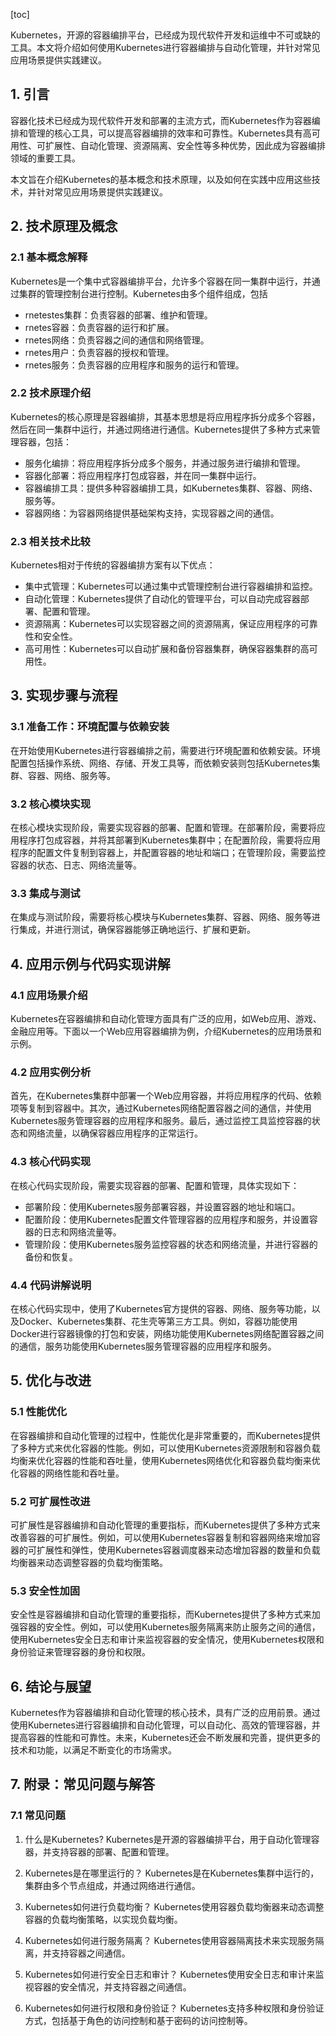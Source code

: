 
[toc]                    
                
                
Kubernetes，开源的容器编排平台，已经成为现代软件开发和运维中不可或缺的工具。本文将介绍如何使用Kubernetes进行容器编排与自动化管理，并针对常见应用场景提供实践建议。

## 1. 引言

容器化技术已经成为现代软件开发和部署的主流方式，而Kubernetes作为容器编排和管理的核心工具，可以提高容器编排的效率和可靠性。Kubernetes具有高可用性、可扩展性、自动化管理、资源隔离、安全性等多种优势，因此成为容器编排领域的重要工具。

本文旨在介绍Kubernetes的基本概念和技术原理，以及如何在实践中应用这些技术，并针对常见应用场景提供实践建议。

## 2. 技术原理及概念

### 2.1 基本概念解释

Kubernetes是一个集中式容器编排平台，允许多个容器在同一集群中运行，并通过集群的管理控制台进行控制。Kubernetes由多个组件组成，包括

- rnetestes集群：负责容器的部署、维护和管理。
- rnetes容器：负责容器的运行和扩展。
- rnetes网络：负责容器之间的通信和网络管理。
- rnetes用户：负责容器的授权和管理。
- rnetes服务：负责容器的应用程序和服务的运行和管理。

### 2.2 技术原理介绍

Kubernetes的核心原理是容器编排，其基本思想是将应用程序拆分成多个容器，然后在同一集群中运行，并通过网络进行通信。Kubernetes提供了多种方式来管理容器，包括：

- 服务化编排：将应用程序拆分成多个服务，并通过服务进行编排和管理。
- 容器化部署：将应用程序打包成容器，并在同一集群中运行。
- 容器编排工具：提供多种容器编排工具，如Kubernetes集群、容器、网络、服务等。
- 容器网络：为容器网络提供基础架构支持，实现容器之间的通信。

### 2.3 相关技术比较

Kubernetes相对于传统的容器编排方案有以下优点：

- 集中式管理：Kubernetes可以通过集中式管理控制台进行容器编排和监控。
- 自动化管理：Kubernetes提供了自动化的管理平台，可以自动完成容器部署、配置和管理。
- 资源隔离：Kubernetes可以实现容器之间的资源隔离，保证应用程序的可靠性和安全性。
- 高可用性：Kubernetes可以自动扩展和备份容器集群，确保容器集群的高可用性。

## 3. 实现步骤与流程

### 3.1 准备工作：环境配置与依赖安装

在开始使用Kubernetes进行容器编排之前，需要进行环境配置和依赖安装。环境配置包括操作系统、网络、存储、开发工具等，而依赖安装则包括Kubernetes集群、容器、网络、服务等。

### 3.2 核心模块实现

在核心模块实现阶段，需要实现容器的部署、配置和管理。在部署阶段，需要将应用程序打包成容器，并将其部署到Kubernetes集群中；在配置阶段，需要将应用程序的配置文件复制到容器上，并配置容器的地址和端口；在管理阶段，需要监控容器的状态、日志、网络流量等。

### 3.3 集成与测试

在集成与测试阶段，需要将核心模块与Kubernetes集群、容器、网络、服务等进行集成，并进行测试，确保容器能够正确地运行、扩展和更新。

## 4. 应用示例与代码实现讲解

### 4.1 应用场景介绍

Kubernetes在容器编排和自动化管理方面具有广泛的应用，如Web应用、游戏、金融应用等。下面以一个Web应用容器编排为例，介绍Kubernetes的应用场景和示例。

### 4.2 应用实例分析

首先，在Kubernetes集群中部署一个Web应用容器，并将应用程序的代码、依赖项等复制到容器中。其次，通过Kubernetes网络配置容器之间的通信，并使用Kubernetes服务管理容器的应用程序和服务。最后，通过监控工具监控容器的状态和网络流量，以确保容器应用程序的正常运行。

### 4.3 核心代码实现

在核心代码实现阶段，需要实现容器的部署、配置和管理，具体实现如下：

- 部署阶段：使用Kubernetes服务部署容器，并设置容器的地址和端口。
- 配置阶段：使用Kubernetes配置文件管理容器的应用程序和服务，并设置容器的日志和网络流量等。
- 管理阶段：使用Kubernetes服务监控容器的状态和网络流量，并进行容器的备份和恢复。

### 4.4 代码讲解说明

在核心代码实现中，使用了Kubernetes官方提供的容器、网络、服务等功能，以及Docker、Kubernetes集群、花生壳等第三方工具。例如，容器功能使用Docker进行容器镜像的打包和安装，网络功能使用Kubernetes网络配置容器之间的通信，服务功能使用Kubernetes服务管理容器的应用程序和服务。

## 5. 优化与改进

### 5.1 性能优化

在容器编排和自动化管理的过程中，性能优化是非常重要的，而Kubernetes提供了多种方式来优化容器的性能。例如，可以使用Kubernetes资源限制和容器负载均衡来优化容器的性能和吞吐量，使用Kubernetes网络优化和容器负载均衡来优化容器的网络性能和吞吐量。

### 5.2 可扩展性改进

可扩展性是容器编排和自动化管理的重要指标，而Kubernetes提供了多种方式来改善容器的可扩展性。例如，可以使用Kubernetes容器复制和容器网络来增加容器的可扩展性和弹性，使用Kubernetes容器调度器来动态增加容器的数量和负载均衡器来动态调整容器的负载均衡策略。

### 5.3 安全性加固

安全性是容器编排和自动化管理的重要指标，而Kubernetes提供了多种方式来加强容器的安全性。例如，可以使用Kubernetes服务隔离来防止服务之间的通信，使用Kubernetes安全日志和审计来监视容器的安全情况，使用Kubernetes权限和身份验证来管理容器的身份和权限。

## 6. 结论与展望

Kubernetes作为容器编排和自动化管理的核心技术，具有广泛的应用前景。通过使用Kubernetes进行容器编排和自动化管理，可以自动化、高效的管理容器，并提高容器的性能和可靠性。未来，Kubernetes还会不断发展和完善，提供更多的技术和功能，以满足不断变化的市场需求。

## 7. 附录：常见问题与解答

### 7.1 常见问题

1. 什么是Kubernetes?
Kubernetes是开源的容器编排平台，用于自动化管理容器，并支持容器的部署、配置和管理。

2. Kubernetes是在哪里运行的？
Kubernetes是在Kubernetes集群中运行的，集群由多个节点组成，并通过网络进行通信。

3. Kubernetes如何进行负载均衡？
Kubernetes使用容器负载均衡器来动态调整容器的负载均衡策略，以实现负载均衡。

4. Kubernetes如何进行服务隔离？
Kubernetes使用容器隔离技术来实现服务隔离，并支持容器之间通信。

5. Kubernetes如何进行安全日志和审计？
Kubernetes使用安全日志和审计来监视容器的安全情况，并支持容器之间通信。

6. Kubernetes如何进行权限和身份验证？
Kubernetes支持多种权限和身份验证方式，包括基于角色的访问控制和基于密码的访问控制等。

